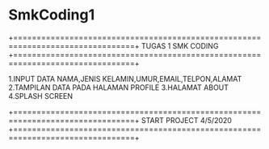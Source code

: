 # SmkCoding1
+================================================================================+
                             TUGAS 1 SMK CODING
+================================================================================+

1.INPUT DATA NAMA,JENIS KELAMIN,UMUR,EMAIL,TELPON,ALAMAT
2.TAMPILAN DATA PADA HALAMAN PROFILE
3.HALAMAT ABOUT
4.SPLASH SCREEN

+================================================================================+
                           START PROJECT 4/5/2020
+================================================================================+
